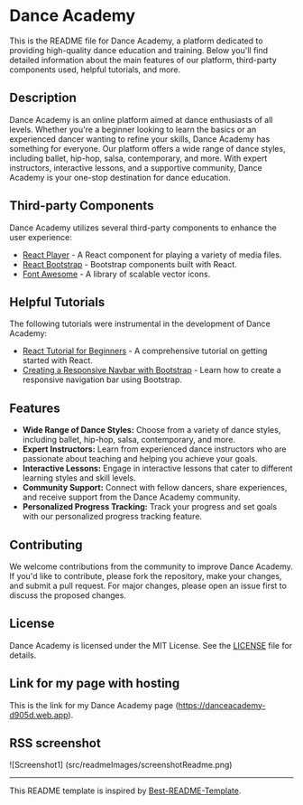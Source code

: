 # Dance Academy

This is the README file for Dance Academy, a platform dedicated to providing high-quality dance education and training. Below you'll find detailed information about the main features of our platform, third-party components used, helpful tutorials, and more.

## Description

Dance Academy is an online platform aimed at dance enthusiasts of all levels. Whether you're a beginner looking to learn the basics or an experienced dancer wanting to refine your skills, Dance Academy has something for everyone. Our platform offers a wide range of dance styles, including ballet, hip-hop, salsa, contemporary, and more. With expert instructors, interactive lessons, and a supportive community, Dance Academy is your one-stop destination for dance education.

## Third-party Components

Dance Academy utilizes several third-party components to enhance the user experience:

- [React Player](https://www.npmjs.com/package/react-player) - A React component for playing a variety of media files.
- [React Bootstrap](https://react-bootstrap.github.io/) - Bootstrap components built with React.
- [Font Awesome](https://fontawesome.com/) - A library of scalable vector icons.

## Helpful Tutorials

The following tutorials were instrumental in the development of Dance Academy:

- [React Tutorial for Beginners](https://www.youtube.com/watch?v=Ke90Tje7VS0) - A comprehensive tutorial on getting started with React.
- [Creating a Responsive Navbar with Bootstrap](https://www.youtube.com/watch?v=HY4Dx3Ji3Fc) - Learn how to create a responsive navigation bar using Bootstrap.

## Features

- **Wide Range of Dance Styles:** Choose from a variety of dance styles, including ballet, hip-hop, salsa, contemporary, and more.
- **Expert Instructors:** Learn from experienced dance instructors who are passionate about teaching and helping you achieve your goals.
- **Interactive Lessons:** Engage in interactive lessons that cater to different learning styles and skill levels.
- **Community Support:** Connect with fellow dancers, share experiences, and receive support from the Dance Academy community.
- **Personalized Progress Tracking:** Track your progress and set goals with our personalized progress tracking feature.

## Contributing

We welcome contributions from the community to improve Dance Academy. If you'd like to contribute, please fork the repository, make your changes, and submit a pull request. For major changes, please open an issue first to discuss the proposed changes.

## License

Dance Academy is licensed under the MIT License. See the [LICENSE](LICENSE) file for details.

## Link for my page with hosting

This is the link for my Dance Academy page (https://danceacademy-d905d.web.app).

## RSS screenshot
![Screenshot1] (src/readmeImages/screenshotReadme.png)

---
This README template is inspired by [Best-README-Template](https://github.com/othneildrew/Best-README-Template).

